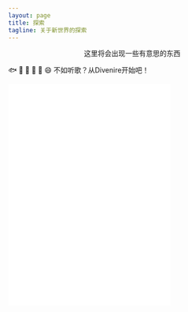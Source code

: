 ```yaml
---
layout: page
title: 探索
tagline: 关于新世界的探索
---
```


<div style="text-align:center">这里将会出现一些有意思的东西</div>

🐟 🦜 🦮 🐑 🐀 😄 不如听歌？从Divenire开始吧！

<iframe frameborder="no" border="0" marginwidth="0" marginheight="0" width=330 height=450 src="//music.163.com/outchain/player?type=1&id=1940845&auto=1&height=430"></iframe>

